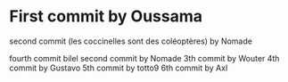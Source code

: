 # First commit by Oussama
second commit (les coccinelles sont des coléoptères) by Nomade

fourth commit bilel
second commit by Nomade
3th commit by Wouter
4th commit by Gustavo
5th commit by totto9
6th commit by Axl